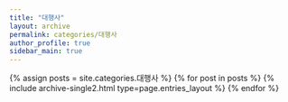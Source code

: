 ```yaml
---
title: "대행사"
layout: archive
permalink: categories/대행사
author_profile: true
sidebar_main: true
---
```



{% assign posts = site.categories.대행사 %}
{% for post in posts %} {% include archive-single2.html type=page.entries_layout %} {% endfor %}